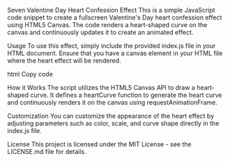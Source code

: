 Seven Valentine Day Heart Confession Effect
This is a simple JavaScript code snippet to create a fullscreen Valentine's Day heart confession effect using HTML5 Canvas. The code renders a heart-shaped curve on the canvas and continuously updates it to create an animated effect.

Usage
To use this effect, simply include the provided index.js file in your HTML document. Ensure that you have a canvas element in your HTML file where the heart effect will be rendered.

html
Copy code
<canvas></canvas>
<script src="index.js"></script>
How it Works
The script utilizes the HTML5 Canvas API to draw a heart-shaped curve. It defines a heartCurve function to generate the heart curve and continuously renders it on the canvas using requestAnimationFrame.

Customization
You can customize the appearance of the heart effect by adjusting parameters such as color, scale, and curve shape directly in the index.js file.

License
This project is licensed under the MIT License - see the LICENSE.md file for details.